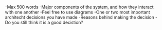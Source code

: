 -Max 500 words
-Major components of the system, and how they interact with one another
-Feel free to use diagrams
-One or two most important architecht decisions you have made
  -Reasons behind making the decision
  -Do you still think it is a good decistion?

